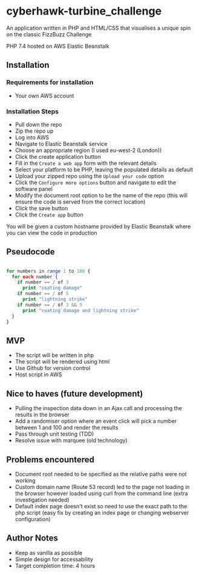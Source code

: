 # cyberhawk-turbine_challenge
An application written in PHP and HTML/CSS that visualises a unique spin on the classic FizzBuzz Challenge

PHP 7.4 hosted on AWS Elastic Beanstalk 

## Installation
### Requirements for installation
- Your own AWS account

### Installation Steps
- Pull down the repo
- Zip the repo up
- Log into AWS
- Navigate to Elastic Beanstalk service
- Choose an appropriate region (I used eu-west-2 (London))
- Click the create application button
- Fill in the `Create a web app` form with the relevant details
- Select your platform to be PHP, leaving the populated details as default
- Upload your zipped repo using the `Upload your code` option
- Click the `Configure more options` button and navigate to edit the software panel
- Modify the document root option to be the name of the repo (this will ensure the code is served from the correct location)
- Click the save button
- Click the `Create app` button

You will be given a custom hostname provided by Elastic Beanstalk where you can view the code in production

## Pseudocode

```php

for numbers in range 1 to 100 {
  for each number {
    if number == / of 3
      print "coating damage"
    if number == / of 5
      print "lightning strike"
    if number == / of 3 && 5
      print "coating damage and lightning strike"
  }
}

```

## MVP
- The script will be written in php
- The script will be rendered using html
- Use Github for version control
- Host script in AWS

## Nice to haves (future development) 
- Pulling the inspection data down in an Ajax call and processing the results in the browser
- Add a randomiser option where an event click will pick a number between 1 and 100 and render the results
- Pass through unit testing (TDD)
- Resolve issue with marquee (old technology)

## Problems encountered
- Document root needed to be specified as the relative paths were not working
- Custom domain name (Route 53 record) led to the page not loading in the browser however loaded using curl from the command line (extra investigation needed)
- Default index page doesn't exist so need to use the exact path to the php script (easy fix by creating an index page or changing webserver configuration)

## Author Notes
- Keep as vanilla as possible
- Simple design for accessability
- Target completion time: 4 hours
